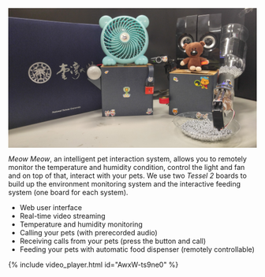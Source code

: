 
<img src="figs/system.jpg" alt="system" style="max-height:300px; display:block; margin:auto">

*Meow Meow*, an intelligent pet interaction system, allows you to remotely monitor the temperature and humidity condition, control the light and fan and on top of that, interact with your pets. We use two *Tessel 2* boards to build up the environment monitoring system and the interactive feeding system (one board for each system).

- Web user interface
- Real-time video streaming
- Temperature and humidity monitoring
- Calling your pets (with prerecorded audio)
- Receiving calls from your pets (press the button and call)
- Feeding your pets with automatic food dispenser (remotely controllable)

{% include video_player.html id="AwxW-ts9ne0" %}
